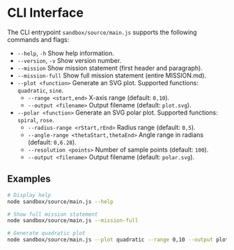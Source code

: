 # CLI Interface

The CLI entrypoint `sandbox/source/main.js` supports the following commands and flags:

- `--help`, `-h`             Show help information.
- `--version`, `-v`          Show version number.
- `--mission`                Show mission statement (first header and paragraph).
- `--mission-full`           Show full mission statement (entire MISSION.md).
- `--plot <function>`        Generate an SVG plot. Supported functions: `quadratic`, `sine`.
  - `--range <start,end>`      X-axis range (default: `0,10`).
  - `--output <filename>`      Output filename (default: `plot.svg`).
- `--polar <function>`       Generate an SVG polar plot. Supported functions: `spiral`, `rose`.
  - `--radius-range <rStart,rEnd>`   Radius range (default: `0,5`).
  - `--angle-range <thetaStart,thetaEnd>`  Angle range in radians (default: `0,6.28`).
  - `--resolution <points>`    Number of sample points (default: `100`).
  - `--output <filename>`      Output filename (default: `polar.svg`).

## Examples

```bash
# Display help
node sandbox/source/main.js --help

# Show full mission statement
node sandbox/source/main.js --mission-full

# Generate quadratic plot
node sandbox/source/main.js --plot quadratic --range 0,10 --output plot.svg
```
